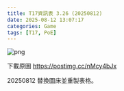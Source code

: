 ```yaml
---
title: T17資訊表 3.26 (20250812)
date: 2025-08-12 13:07:17
categories: Game
tags: [T17, PoE]
---
```

![png](https://i.postimg.cc/QNpjrhYF/T17-Data20250812.png)

下載原圖 https://postimg.cc/nMcy4bJx

20250812 替換圖床並重製表格。